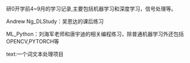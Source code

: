 研0开学前4~9月的学习记录,主要包括机器学习和深度学习，信号处理等。


Andrew Ng_DLStudy：吴恩达的课后练习

ML_Python：刘海军老师和唐宇迪的相关编程练习，除普通机器学习外还包括OPENCV,PYTORCH等

text:一个词文本处理项目
